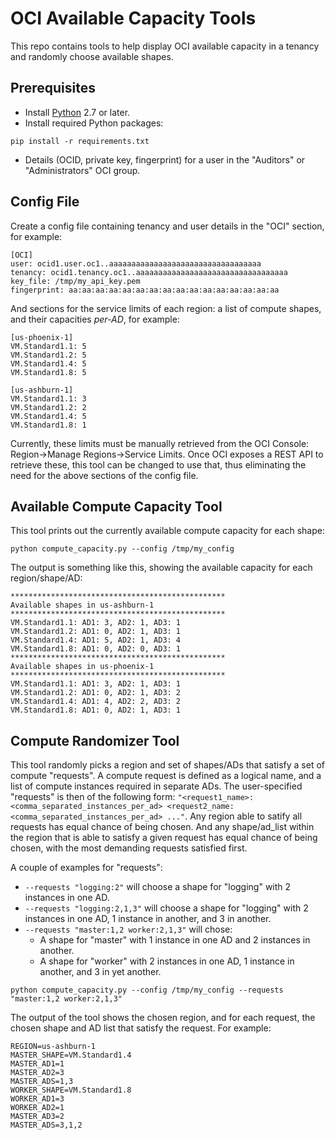 # OCI Available Capacity Tools 

This repo contains tools to help display OCI available capacity in a tenancy and randomly choose 
available shapes.

## Prerequisites
- Install [Python](https://www.python.org/downloads) 2.7 or later.
- Install required Python packages:

```
pip install -r requirements.txt
```

- Details (OCID, private key, fingerprint) for a user in the "Auditors" or "Administrators" OCI group.

## Config File

Create a config file containing tenancy and user details in the "OCI" section, for example:

```
[OCI]
user: ocid1.user.oc1..aaaaaaaaaaaaaaaaaaaaaaaaaaaaaaaaaa
tenancy: ocid1.tenancy.oc1..aaaaaaaaaaaaaaaaaaaaaaaaaaaaaaaaaa
key_file: /tmp/my_api_key.pem
fingerprint: aa:aa:aa:aa:aa:aa:aa:aa:aa:aa:aa:aa:aa:aa:aa:aa
```

And sections for the service limits of each region: a list of compute shapes, and their capacities _per-AD_, for example:
 
```
[us-phoenix-1]
VM.Standard1.1: 5
VM.Standard1.2: 5
VM.Standard1.4: 5
VM.Standard1.8: 5

[us-ashburn-1]
VM.Standard1.1: 3
VM.Standard1.2: 2
VM.Standard1.4: 5
VM.Standard1.8: 1
```

Currently, these limits must be manually retrieved from the OCI Console: Region->Manage Regions->Service Limits.  Once
OCI exposes a REST API to retrieve these, this tool can be changed to use that, thus eliminating the need for the above 
sections of the config file. 

## Available Compute Capacity Tool

This tool prints out the currently available compute capacity for each shape:

```
python compute_capacity.py --config /tmp/my_config
```

The output is something like this, showing the available capacity for each region/shape/AD:

```
************************************************
Available shapes in us-ashburn-1
************************************************
VM.Standard1.1: AD1: 3, AD2: 1, AD3: 1
VM.Standard1.2: AD1: 0, AD2: 1, AD3: 1
VM.Standard1.4: AD1: 5, AD2: 1, AD3: 4
VM.Standard1.8: AD1: 0, AD2: 0, AD3: 1
************************************************
Available shapes in us-phoenix-1
************************************************
VM.Standard1.1: AD1: 3, AD2: 1, AD3: 1
VM.Standard1.2: AD1: 0, AD2: 1, AD3: 2
VM.Standard1.4: AD1: 4, AD2: 2, AD3: 2
VM.Standard1.8: AD1: 0, AD2: 1, AD3: 1
```

## Compute Randomizer Tool

This tool randomly picks a region and set of shapes/ADs that satisfy a set of compute "requests".  A compute request
is defined as a logical name, and a list of compute instances required in separate ADs.  The user-specified "requests" 
is then of the following form: `"<request1_name>:<comma_separated_instances_per_ad> <request2_name:<comma_separated_instances_per_ad> ..."`.
Any region able to satify all requests has equal chance of being chosen.  And any shape/ad_list within the region that is
able to satisfy a given request has equal chance of being chosen, with the most demanding requests satisfied first.

A couple of examples for "requests":
- `--requests "logging:2"` will choose a shape for "logging" with 2 instances in one AD.
- `--requests "logging:2,1,3"` will choose a shape for "logging" with 2 instances in one AD, 1 instance in another, and 3 in another.
- `--requests "master:1,2 worker:2,1,3"` will chose:
  - A shape for "master" with 1 instance in one AD and 2 instances in another.
  - A shape for "worker" with 2 instances in one AD, 1 instance in another, and 3 in yet another.

```
python compute_capacity.py --config /tmp/my_config --requests "master:1,2 worker:2,1,3"
```

The output of the tool shows the chosen region, and for each request, the chosen shape and AD list that satisfy the request.
For example:

```
REGION=us-ashburn-1
MASTER_SHAPE=VM.Standard1.4
MASTER_AD1=1
MASTER_AD2=3
MASTER_ADS=1,3
WORKER_SHAPE=VM.Standard1.8
WORKER_AD1=3
WORKER_AD2=1
MASTER_AD3=2
MASTER_ADS=3,1,2
```